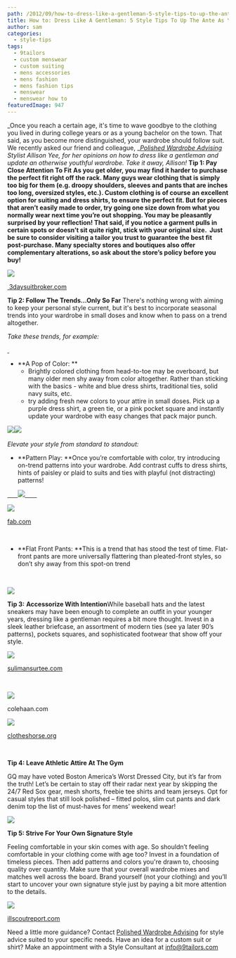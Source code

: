```yaml
---
path: /2012/09/how-to-dress-like-a-gentleman-5-style-tips-to-up-the-ante-as-you-age/
title: How to: Dress Like A Gentleman: 5 Style Tips To Up The Ante As You Age
author: sam
categories: 
  - style-tips
tags: 
  - 9tailors
  - custom menswear
  - custom suiting
  - mens accessories
  - mens fashion
  - mens fashion tips
  - menswear
  - menswear how to
featuredImage: 947
---
```

_Once you reach a certain age, it's time to wave goodbye to the clothing you lived in during college years or as a young bachelor on the town. That said, as you become more distinguished, your wardrobe should follow suit. We recently asked our friend and colleague, _[_Polished Wardrobe Advising_](http://polishedadvising.com/) _Stylist Allison Yee, for her opinions on how to dress like a gentleman and update an otherwise youthful wardrobe. Take it away, Allison!_ ********Tip 1: Pay Close Attention To Fit******** ****As you get older, you may find it harder to purchase the perfect fit right off the rack. Many guys wear clothing that is simply too big for them (e.g. droopy shoulders, sleeves and pants that are inches too long, oversized styles, etc.). Custom clothing is of course an excellent option for suiting and dress shirts, to ensure the perfect fit. But for pieces that aren’t easily made to order, try going one size down from what you normally wear next time you’re out shopping. You may be pleasantly surprised by your reflection! That said, if you notice a garment pulls in certain spots or doesn’t sit quite right, stick with your original size.  Just be sure to consider visiting a tailor you trust to guarantee the best fit post-purchase. Many specialty stores and boutiques also offer complementary alterations, so ask about the store’s policy before you buy!****

[![](http://3.bp.blogspot.com/-rDvycm4HS_c/UFCtx8QIZhI/AAAAAAAAA3A/5nXoSMpNu3Y/s400/slimfit-1.jpg)](http://3.bp.blogspot.com/-rDvycm4HS_c/UFCtx8QIZhI/AAAAAAAAA3A/5nXoSMpNu3Y/s1600/slimfit-1.jpg)

[ 3daysuitbroker.com](http://3daysuitbroker.com/)

****Tip 2: Follow The Trends…Only So Far**** There's nothing wrong with aiming to keep your personal style current, but it's best to incorporate seasonal trends into your wardrobe in small doses and know when to pass on a trend altogether.

_Take these trends, for example:_

[](http://4.bp.blogspot.com/-umrDm7kGuLI/UFCuw2BkUZI/AAAAAAAAA3I/xzVMSU4sX8g/s1600/Navy_Two_Piece_Solids_Narrow_Peck_Lapel_Suits_Business_Dress__1__14236145963664683_690X500.jpg)[ ](http://4.bp.blogspot.com/-umrDm7kGuLI/UFCuw2BkUZI/AAAAAAAAA3I/xzVMSU4sX8g/s1600/Navy_Two_Piece_Solids_Narrow_Peck_Lapel_Suits_Business_Dress__1__14236145963664683_690X500.jpg)

*   **A Pop of Color: **
    *   Brightly colored clothing from head-to-toe may be overboard, but many older men shy away from color altogether. Rather than sticking with the basics - white and blue dress shirts, traditional ties, solid navy suits, etc. 
    *   try adding fresh new colors to your attire in small doses. Pick up a purple dress shirt, a green tie, or a pink pocket square and instantly update your wardrobe with easy changes that pack major punch.

[![](http://3.bp.blogspot.com/-S8nUAUFsimw/UFCuy1i24RI/AAAAAAAAA3Q/9ROmAl5omvw/s320/Fine_Stipes_Luxuriant_Soft_Wool_Notch_Business_Suits__1__14773049266167046_690X500.jpg)](http://3.bp.blogspot.com/-S8nUAUFsimw/UFCuy1i24RI/AAAAAAAAA3Q/9ROmAl5omvw/s1600/Fine_Stipes_Luxuriant_Soft_Wool_Notch_Business_Suits__1__14773049266167046_690X500.jpg)[![](http://4.bp.blogspot.com/-umrDm7kGuLI/UFCuw2BkUZI/AAAAAAAAA3I/xzVMSU4sX8g/s320/Navy_Two_Piece_Solids_Narrow_Peck_Lapel_Suits_Business_Dress__1__14236145963664683_690X500.jpg)](http://4.bp.blogspot.com/-umrDm7kGuLI/UFCuw2BkUZI/AAAAAAAAA3I/xzVMSU4sX8g/s1600/Navy_Two_Piece_Solids_Narrow_Peck_Lapel_Suits_Business_Dress__1__14236145963664683_690X500.jpg)  

_Elevate your style from standard to standout:_

*   **Pattern Play: **Once you’re comfortable with color, try introducing on-trend patterns into your wardrobe. Add contrast cuffs to dress shirts, hints of paisley or plaid to suits and ties with playful (not distracting) patterns!

[      ![](http://4.bp.blogspot.com/-XrczCrc5B9M/UFCxjBaI-OI/AAAAAAAAA3w/JBpYC06_pzY/s200/images-1.jpeg)       ](http://4.bp.blogspot.com/-XrczCrc5B9M/UFCxjBaI-OI/AAAAAAAAA3w/JBpYC06_pzY/s1600/images-1.jpeg)

[![](http://1.bp.blogspot.com/-eAndsFefJAE/UFCyRkJn69I/AAAAAAAAA34/FT_MmUyjZq8/s200/193209-612x612-1.png.jpeg)](http://1.bp.blogspot.com/-eAndsFefJAE/UFCyRkJn69I/AAAAAAAAA34/FT_MmUyjZq8/s1600/193209-612x612-1.png.jpeg)

[fab.com](http://fab.com/)

   

*   **Flat Front Pants: **This is a trend that has stood the test of time. Flat-front pants are more universally flattering than pleated-front styles, so don’t shy away from this spot-on trend

 

[![](http://1.bp.blogspot.com/-aXJvgC0V1uY/UFCy02e0KHI/AAAAAAAAA4A/RJo_DRuvneE/s1600/suit_pantfront_flat2.jpg)](http://1.bp.blogspot.com/-aXJvgC0V1uY/UFCy02e0KHI/AAAAAAAAA4A/RJo_DRuvneE/s1600/suit_pantfront_flat2.jpg)

**Tip 3:** **Accessorize With Intention**While baseball hats and the latest sneakers may have been enough to complete an outfit in your younger years, dressing like a gentleman requires a bit more thought. Invest in a sleek leather briefcase, an assortment of modern ties (see ya later 90’s patterns), pockets squares, and sophisticated footwear that show off your style.

[![](http://1.bp.blogspot.com/-sYzWJCCWbm8/UFCzIs0ucnI/AAAAAAAAA4I/YDM5uQxdyJg/s320/Unknown.jpeg)](http://1.bp.blogspot.com/-sYzWJCCWbm8/UFCzIs0ucnI/AAAAAAAAA4I/YDM5uQxdyJg/s1600/Unknown.jpeg)

[sulimansurtee.com](http://sulimansurtee.com/)

 

[![](http://1.bp.blogspot.com/-zf61hzP_x1k/UFC1ERNf5vI/AAAAAAAAA4g/a3TPom1lRXM/s1600/Air-Madison-Wingtip-Oxford-C10845_A.png.jpeg)](http://1.bp.blogspot.com/-zf61hzP_x1k/UFC1ERNf5vI/AAAAAAAAA4g/a3TPom1lRXM/s1600/Air-Madison-Wingtip-Oxford-C10845_A.png.jpeg)

colehaan.com

[![](http://3.bp.blogspot.com/-1_GUHzhw2Ss/UFCz4-gldbI/AAAAAAAAA4Y/dF9zee1fDyo/s1600/images-2.jpeg)](http://3.bp.blogspot.com/-1_GUHzhw2Ss/UFCz4-gldbI/AAAAAAAAA4Y/dF9zee1fDyo/s1600/images-2.jpeg)

[clotheshorse.org](http://clotheshorse.org/)

 

****Tip 4:** **Leave Athletic Attire At The Gym****

GQ may have voted Boston America’s Worst Dressed City, but it’s far from the truth! Let’s be certain to stay off their radar next year by skipping the 24/7 Red Sox gear, mesh shorts, freebie tee shirts and team jerseys. Opt for casual styles that still look polished – fitted polos, slim cut pants and dark denim top the list of must-haves for mens’ weekend wear!

[![](http://1.bp.blogspot.com/-za4JwDmLLiY/UFC3Q0mwq8I/AAAAAAAAA4o/o-b2V_jhm-0/s400/images.jpeg)](http://1.bp.blogspot.com/-za4JwDmLLiY/UFC3Q0mwq8I/AAAAAAAAA4o/o-b2V_jhm-0/s1600/images.jpeg)

**Tip 5: Strive For Your Own Signature Style**

Feeling comfortable in your skin comes with age. So shouldn’t feeling comfortable in your clothing come with age too? Invest in a foundation of timeless pieces. Then add patterns and colors you're drawn to, choosing quality over quantity. Make sure that your overall wardrobe mixes and matches well across the board. Brand yourself (not your clothing) and you’ll start to uncover your own signature style just by paying a bit more attention to the details.

[![](http://3.bp.blogspot.com/-JQ7RteJUgYI/UFC4CTtCR2I/AAAAAAAAA4w/S4yvSRZ2xVo/s400/man-closet-home-deco-clean-wood-dark-590ch021011.jpg)](http://3.bp.blogspot.com/-JQ7RteJUgYI/UFC4CTtCR2I/AAAAAAAAA4w/S4yvSRZ2xVo/s1600/man-closet-home-deco-clean-wood-dark-590ch021011.jpg)

[illscoutreport.com](http://illscoutreport.com/)

Need a little more guidance? Contact [Polished Wardrobe Advising](http://polishedadvising.com/) for style advice suited to your specific needs. Have an idea for a custom suit or shirt? Make an appointment with a Style Consultant at [info@9tailors.com](mailto:info@9tailors.com)
